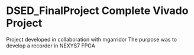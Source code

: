 # DSED_FinalProject Complete Vivado Project
Project developed in collaboration with mgarridor
The purpose was to develop a recorder  in NEXYS7 FPGA 
